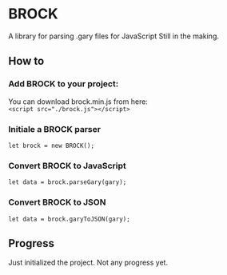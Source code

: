 # BROCK
A library for parsing .gary files for JavaScript
Still in the making.
## How to
### Add BROCK to your project:
You can download brock.min.js from here:  
`<script src="./brock.js"></script>`
### Initiale a BROCK parser
`let brock = new BROCK();`
### Convert BROCK to JavaScript
`let data = brock.parseGary(gary);`
### Convert BROCK to JSON
`let data = brock.garyToJSON(gary);`

## Progress
Just initialized the project. Not any progress yet.
